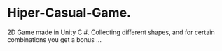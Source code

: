 # Hiper-Casual-Game.
2D Game made in Unity C #.
Collecting different shapes, and for certain combinations you get a bonus ...
